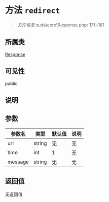 # 方法 `redirect`

> *文件信息* suda\core\Response.php: 171~181

## 所属类 

[Response](../Response.md)

## 可见性

public

## 说明



## 参数


| 参数名 | 类型 | 默认值 | 说明 |
|--------|-----|-------|-------|
| url |  string | 无 | 无 |
| time |  int | 1 | 无 |
| message |  string | 无 | 无 |



## 返回值

无返回值
